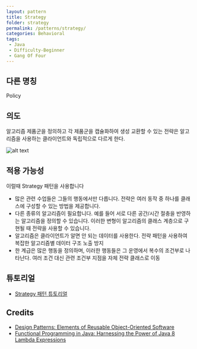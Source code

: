 ```yaml
---
layout: pattern
title: Strategy
folder: strategy
permalink: /patterns/strategy/
categories: Behavioral
tags:
 - Java
 - Difficulty-Beginner
 - Gang Of Four
---
```


## 다른 명칭
Policy

## 의도
알고리즘 제품군을 정의하고 각 제품군을 캡슐화하여 생성 교환할 수 있는 전략은 알고리즘을 사용하는 클라이언트와 독립적으로 다르게 한다.

![alt text](./etc/strategy_1.png "Strategy")

## 적용 가능성
이럴때 Strategy 패턴을 사용합니다

* 많은 관련 수업들은 그들의 행동에서만 다릅니다. 전략은 여러 동작 중 하나를 클래스에 구성할 수 있는 방법을 제공합니다.
* 다른 종류의 알고리즘이 필요합니다. 예를 들어 서로 다른 공간/시간 절충을 반영하는 알고리즘을 정의할 수 있습니다. 이러한 변형이 알고리즘의 클래스 계층으로 구현될 때 전략을 사용할 수 있습니다.
* 알고리즘은 클라이언트가 알면 안 되는 데이터를 사용한다. 전략 패턴을 사용하여 복잡한 알고리즘별 데이터 구조 노출 방지
* 한 계급은 많은 행동을 정의하며, 이러한 행동들은 그 운영에서 복수의 조건부로 나타난다. 여러 조건 대신 관련 조건부 지점을 자체 전략 클래스로 이동

## 튜토리얼
* [Strategy 패턴 튜토리얼](https://www.journaldev.com/1754/strategy-design-pattern-in-java-example-tutorial)

## Credits

* [Design Patterns: Elements of Reusable Object-Oriented Software](http://www.amazon.com/Design-Patterns-Elements-Reusable-Object-Oriented/dp/0201633612)
* [Functional Programming in Java: Harnessing the Power of Java 8 Lambda Expressions](http://www.amazon.com/Functional-Programming-Java-Harnessing-Expressions/dp/1937785467/ref=sr_1_1)

